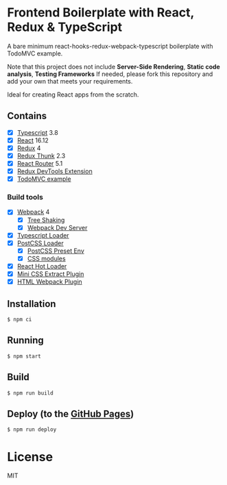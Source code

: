 # Frontend Boilerplate with React, Redux & TypeScript

A bare minimum react-hooks-redux-webpack-typescript boilerplate with TodoMVC example.

Note that this project does not include **Server-Side Rendering**, **Static code analysis**, **Testing Frameworks**
If needed, please fork this repository and add your own that meets your requirements.

Ideal for creating React apps from the scratch.

## Contains

-   [x] [Typescript](https://www.typescriptlang.org/) 3.8
-   [x] [React](https://facebook.github.io/react/) 16.12
-   [x] [Redux](https://github.com/reactjs/redux) 4
-   [x] [Redux Thunk](https://github.com/reduxjs/redux-thunk) 2.3
-   [x] [React Router](https://github.com/ReactTraining/react-router) 5.1
-   [x] [Redux DevTools Extension](https://github.com/zalmoxisus/redux-devtools-extension)
-   [x] [TodoMVC example](http://todomvc.com)

### Build tools

-   [x] [Webpack](https://webpack.github.io) 4
    -   [x] [Tree Shaking](https://medium.com/@Rich_Harris/tree-shaking-versus-dead-code-elimination-d3765df85c80)
    -   [x] [Webpack Dev Server](https://github.com/webpack/webpack-dev-server)
-   [x] [Typescript Loader](https://github.com/TypeStrong/ts-loader)
-   [x] [PostCSS Loader](https://github.com/postcss/postcss-loader)
    -   [x] [PostCSS Preset Env](https://preset-env.cssdb.org/)
    -   [x] [CSS modules](https://github.com/css-modules/css-modules)
-   [x] [React Hot Loader](https://github.com/gaearon/react-hot-loader)
-   [x] [Mini CSS Extract Plugin](https://github.com/webpack-contrib/mini-css-extract-plugin)
-   [x] [HTML Webpack Plugin](https://github.com/ampedandwired/html-webpack-plugin)

## Installation

```
$ npm ci
```

## Running

```
$ npm start
```

## Build

```
$ npm run build
```

## Deploy (to the [GitHub Pages](https://pages.github.com/))

```
$ npm run deploy
```

# License

MIT
